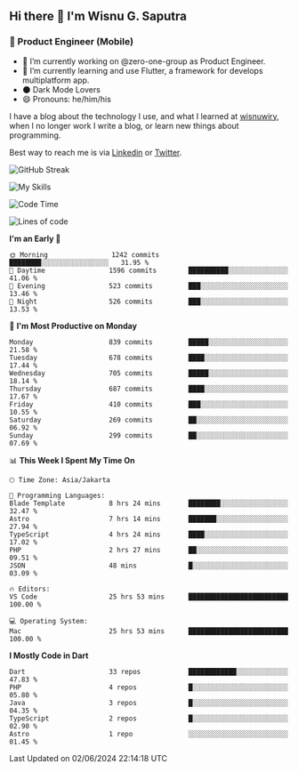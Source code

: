 ## Hi there 👋 I'm Wisnu G. Saputra

### :mobile_phone_off: Product Engineer (Mobile)

- 🔭 I’m currently working on @zero-one-group as Product Engineer.
- 🌱 I’m currently learning and use Flutter, a framework for develops multiplatform app.
- 🌑 Dark Mode Lovers
- 😄 Pronouns: he/him/his

I have a blog about the technology I use, and what I learned at [wisnuwiry](https://wisnuwiry.space/), when I no longer work I write a blog, or learn new things about programming.

Best way to reach me is via [Linkedin](https://www.linkedin.com/in/wisnu-saputra/) or [Twitter](https://twitter.com/wisnuwiry).

![GitHub Streak](https://streak-stats.demolab.com?user=wisnuwiry&theme=dark&hide_border=true)

![My Skills](https://skillicons.dev/icons?i=dart,flutter,kotlin,swift,go,js,css,neovim,git,linux&perline=5)

<!--START_SECTION:waka-->
![Code Time](http://img.shields.io/badge/Code%20Time-1%2C327%20hrs%2021%20mins-blue)

![Lines of code](https://img.shields.io/badge/From%20Hello%20World%20I%27ve%20Written-4.4%20million%20lines%20of%20code-blue)

**I'm an Early 🐤** 

```text
🌞 Morning                1242 commits        ████████░░░░░░░░░░░░░░░░░   31.95 % 
🌆 Daytime                1596 commits        ██████████░░░░░░░░░░░░░░░   41.06 % 
🌃 Evening                523 commits         ███░░░░░░░░░░░░░░░░░░░░░░   13.46 % 
🌙 Night                  526 commits         ███░░░░░░░░░░░░░░░░░░░░░░   13.53 % 
```
📅 **I'm Most Productive on Monday** 

```text
Monday                   839 commits         █████░░░░░░░░░░░░░░░░░░░░   21.58 % 
Tuesday                  678 commits         ████░░░░░░░░░░░░░░░░░░░░░   17.44 % 
Wednesday                705 commits         █████░░░░░░░░░░░░░░░░░░░░   18.14 % 
Thursday                 687 commits         ████░░░░░░░░░░░░░░░░░░░░░   17.67 % 
Friday                   410 commits         ███░░░░░░░░░░░░░░░░░░░░░░   10.55 % 
Saturday                 269 commits         ██░░░░░░░░░░░░░░░░░░░░░░░   06.92 % 
Sunday                   299 commits         ██░░░░░░░░░░░░░░░░░░░░░░░   07.69 % 
```


📊 **This Week I Spent My Time On** 

```text
🕑︎ Time Zone: Asia/Jakarta

💬 Programming Languages: 
Blade Template           8 hrs 24 mins       ████████░░░░░░░░░░░░░░░░░   32.47 % 
Astro                    7 hrs 14 mins       ███████░░░░░░░░░░░░░░░░░░   27.94 % 
TypeScript               4 hrs 24 mins       ████░░░░░░░░░░░░░░░░░░░░░   17.02 % 
PHP                      2 hrs 27 mins       ██░░░░░░░░░░░░░░░░░░░░░░░   09.51 % 
JSON                     48 mins             █░░░░░░░░░░░░░░░░░░░░░░░░   03.09 % 

🔥 Editors: 
VS Code                  25 hrs 53 mins      █████████████████████████   100.00 % 

💻 Operating System: 
Mac                      25 hrs 53 mins      █████████████████████████   100.00 % 
```

**I Mostly Code in Dart** 

```text
Dart                     33 repos            ████████████░░░░░░░░░░░░░   47.83 % 
PHP                      4 repos             █░░░░░░░░░░░░░░░░░░░░░░░░   05.80 % 
Java                     3 repos             █░░░░░░░░░░░░░░░░░░░░░░░░   04.35 % 
TypeScript               2 repos             █░░░░░░░░░░░░░░░░░░░░░░░░   02.90 % 
Astro                    1 repo              ░░░░░░░░░░░░░░░░░░░░░░░░░   01.45 % 
```




 Last Updated on 02/06/2024 22:14:18 UTC
<!--END_SECTION:waka-->
